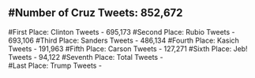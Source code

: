 #Number of Cruz Tweets: 852,672
---
#First Place: Clinton Tweets - 695,173
#Second Place: Rubio Tweets - 693,106
#Third Place: Sanders Tweets - 486,134
#Fourth Place: Kasich Tweets - 191,963
#Fifth Place: Carson Tweets - 127,271
#Sixth Place: Jeb! Tweets - 94,122
#Seventh Place: Total Tweets -  
#Last Place: Trump Tweets - 
